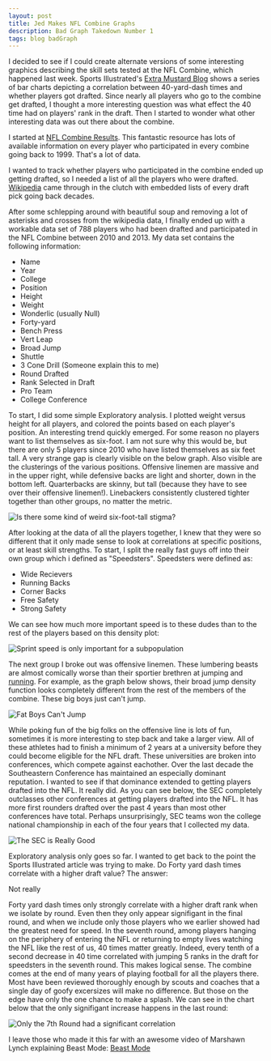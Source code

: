 ```yaml
---
layout: post
title: Jed Makes NFL Combine Graphs
description: Bad Graph Takedown Number 1
tags: blog badGraph
---
```


I decided to see if I could create alternate versions of some interesting graphics
describing the skill sets tested at the NFL Combine, which happened last week.
Sports Illustrated's [Extra Mustard Blog](http://extramustard.si.com/2014/02/26/nfl-combine-40-yard-dash/)
shows a series of bar charts depicting a correlation between 40-yard-dash times and whether
players got drafted. Since nearly all players who go to the combine get drafted,
I thought a more interesting question was what effect the 40 time had on players' rank in
the draft. Then I started to wonder what other interesting data was out there about the
combine.

I started at [NFL Combine Results](http://nflcombineresults.com/). This fantastic resource
has lots of available information on every player who participated in every combine going back
to 1999. That's a lot of data.

I wanted to track whether players who participated in the combine ended up getting drafted, so
I needed a list of all the players who were drafted. [Wikipedia](http://en.wikipedia.org/wiki/2013_NFL_Draft)
came through in the clutch with embedded lists of every draft pick going back decades.

After some schlepping around with beautiful soup and removing a lot of asterisks and crosses
from the wikipedia data, I finally ended up with a workable data set of 788 players who had been drafted
and participated in the NFL Combine between 2010 and 2013.
My data set contains the following information:

* Name
* Year
* College
* Position
* Height
* Weight
* Wonderlic (usually Null)
* Forty-yard
* Bench Press
* Vert Leap
* Broad Jump
* Shuttle
* 3 Cone Drill (Someone explain this to me)
* Round Drafted
* Rank Selected in Draft
* Pro Team
* College Conference

To start, I did some simple Exploratory analysis. I plotted weight versus height
for all players, and colored the points based on each player's position.
An interesting trend quickly emerged. For some reason no players want to list themselves
as six-foot. I am not sure why this would be, but there are only 5 players since 2010 who
have listed themselves as six feet tall. A very strange gap is clearly visible on the below graph.
Also visible are the clusterings of the various positions. Offensive linemen are massive and in the upper
right, while defensive backs are light and shorter, down in the bottom left. Quarterbacks are skinny,
but tall (because they have to see over their offensive linemen!). Linebackers consistently clustered
tighter together than other groups, no matter the metric.

![Is there some kind of weird six-foot-tall stigma?](http://i.imgur.com/tr7vY5m.png)

After looking at the data of all the players together, I knew that they were so different that it only
made sense to look at correlations at specific positions, or at least skill strengths. To start, I split
the really fast guys off into their own group which i defined as "Speedsters".
Speedsters were defined as:

* Wide Recievers
* Running Backs
* Corner Backs
* Free Safety
* Strong Safety

We can see how much more important speed is to these dudes than to the rest of the players based on this
density plot:

![Sprint speed is only important for a subpopulation](http://i.imgur.com/plTPkhc.png)

The next group I broke out was offensive linemen. These lumbering beasts are almost comically worse than
their sportier brethren at jumping and [running](http://prod.images.chargers.clubs.nflcdn.com/image-web/NFL/CDA/data/deployed/prod/CHARGERS/assets/images/imported/SD/photos/clubimages/2014/02-February/tempOL2014_06Swanson--nfl_mezz_1280_1024.jpg?width=960&height=720).
For example, as the graph below shows, their broad jump density function looks completely different from the rest of
the members of the combine. These big boys just can't jump.

![Fat Boys Can't Jump](http://i.imgur.com/cxJQj81.png)

While poking fun of the big folks on the offensive line is lots of fun, sometimes it is more interesting to
step back and take a larger view. All of these athletes had to finish a minimum of 2 years at a university
before they could become eligible for the NFL draft. These universities are broken into conferences, which
compete against eachother. Over the last decade the Southeastern Conference has maintained
an especially dominant reputation. I wanted to see if that dominance extended to getting players
drafted into the NFL. It really did. As you can see below, the SEC completely outclasses other
conferences at getting players drafted into the NFL. It has more first rounders drafted over the past
4 years than most other conferences have total. Perhaps unsurprisingly, SEC teams won the college
national championship in each of the four years that I collected my data.

![The SEC is Really Good](http://i.imgur.com/9EuDUgJ.png)

Exploratory analysis only goes so far. I wanted to get back to the point the Sports Illustrated
article was trying to make. Do Forty yard dash times correlate with a higher draft value? The answer:

Not really

Forty yard dash times only strongly correlate with a higher draft rank when we isolate by round. Even
then they only appear signifigant in the final round, and when we include only those players who we earlier
showed had the greatest need for speed. In the seventh round, among players hanging on the periphery of
entering the NFL or returning to empty lives watching the NFL like the rest of us, 40 times matter greatly.
Indeed, every tenth of a second decrease in 40 time correlated with jumping 5 ranks in the draft for speedsters
in the seventh round. This makes logical sense. The combine comes at the end of many years of playing football for all the players there. Most
have been reviewed thoroughly enough by scouts and coaches that a single day of goofy excersizes will make no
difference. But those on the edge have only the one chance to make a splash. We can see
in the chart below that the only signifigant increase happens in the last round:

![Only the 7th Round had a significant correlation](http://i.imgur.com/7JzlUFv.png)

I leave those who made it this far with an awesome video of Marshawn Lynch explaining Beast Mode: [Beast Mode](http://www.nfl.com/videos/nfl-films-presents/09000d5d82217331/NFL-Films-Presents-Beast-mode)

